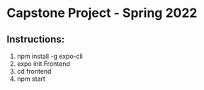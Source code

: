 # Capstone Project - Spring 2022

## Instructions:
1. npm install -g expo-cli
2. expo init Frontend
3. cd frontend
4. npm start 
